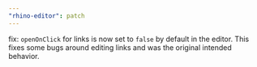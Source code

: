 ```yaml
---
"rhino-editor": patch
---
```


fix: `openOnClick` for links is now set to `false` by default in the editor. This fixes some bugs around editing links and was the original intended behavior.
